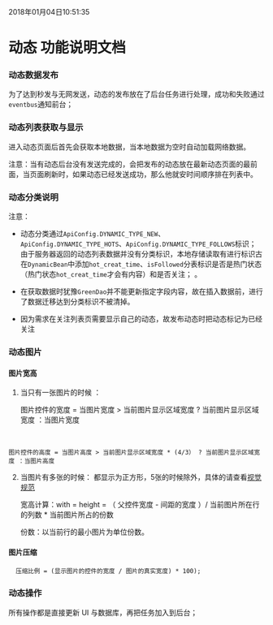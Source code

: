 2018年01月04日10:51:35
# 动态 功能说明文档


### 动态数据发布
为了达到秒发与无网发送，动态的发布放在了后台任务进行处理，成功和失败通过`eventbus`通知前台；

### 动态列表获取与显示
进入动态页面后首先会获取本地数据，当本地数据为空时自动加载网络数据。

注意：当有动态后台没有发送完成的，会把发布的动态放在最新动态页面的最前面，当页面刷新时，如果动态已经发送成功，那么他就安时间顺序排在列表中。

### 动态分类说明
 注意：
- 动态分类通过`ApiConfig.DYNAMIC_TYPE_NEW`、`ApiConfig.DYNAMIC_TYPE_HOTS`、`ApiConfig.DYNAMIC_TYPE_FOLLOWS`标识；
 由于服务器返回的动态列表数据并没有分类标识，本地存储读取有进行标识古在`DynamicBean`中添加`hot_creat_time`、`isFollowed`分表标识是否是热门状态（热门状态`hot_creat_time`才会有内容）和是否关注；
。
- 在获取数据时犹豫`GreenDao`并不能更新指定字段内容，故在插入数据前，进行了数据迁移达到分类标识不被清掉。

- 因为需求在关注列表页需要显示自己的动态，故发布动态时把动态标记为已经关注

### 动态图片
#### 图片宽高

1. 当只有一张图片的时候 ：

    图片控件的宽度 = 当图片宽度 > 当前图片显示区域宽度 ? 当前图片显示区域宽度 ：当图片宽度
</br>

    图片控件的高度 = 当图片高度 > 当前图片显示区域宽度 * (4/3） ? 当前图片显示区域宽度 ：当图片高度

2. 当图片有多张的时候： 都显示为正方形，5张的时候除外，具体的请查看[视觉规范](https://github.com/zhiyicx/thinksns-plus-document/blob/master/TS%2B%E8%A7%86%E8%A7%89%E8%A7%84%E8%8C%83/TS+%E8%A7%86%E8%A7%89%E8%A7%84%E8%8C%83%202.2.pdf)

    宽高计算：with = height = （ 父控件宽度 - 间距的宽度 ）/ 当前图片所在行的列数 * 当前图片所占的份数

    份数：以当前行的最小图片为单位份数。

#### 图片压缩

      压缩比例 = (显示图片的控件的宽度 / 图片的真实宽度) * 100);

### 动态操作

所有操作都是直接更新 UI 与数据库，再把任务加入到后台；